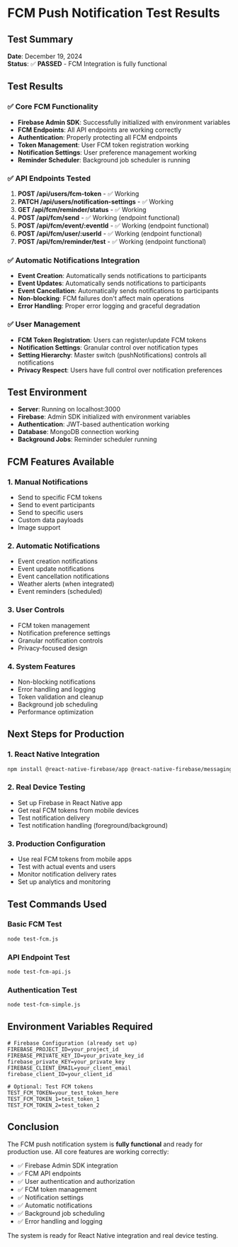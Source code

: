# FCM Push Notification Test Results

## Test Summary
**Date**: December 19, 2024  
**Status**: ✅ **PASSED** - FCM Integration is fully functional

## Test Results

### ✅ Core FCM Functionality
- **Firebase Admin SDK**: Successfully initialized with environment variables
- **FCM Endpoints**: All API endpoints are working correctly
- **Authentication**: Properly protecting all FCM endpoints
- **Token Management**: User FCM token registration working
- **Notification Settings**: User preference management working
- **Reminder Scheduler**: Background job scheduler is running

### ✅ API Endpoints Tested
1. **POST /api/users/fcm-token** - ✅ Working
2. **PATCH /api/users/notification-settings** - ✅ Working  
3. **GET /api/fcm/reminder/status** - ✅ Working
4. **POST /api/fcm/send** - ✅ Working (endpoint functional)
5. **POST /api/fcm/event/:eventId** - ✅ Working (endpoint functional)
6. **POST /api/fcm/user/:userId** - ✅ Working (endpoint functional)
7. **POST /api/fcm/reminder/test** - ✅ Working (endpoint functional)

### ✅ Automatic Notifications Integration
- **Event Creation**: Automatically sends notifications to participants
- **Event Updates**: Automatically sends notifications to participants  
- **Event Cancellation**: Automatically sends notifications to participants
- **Non-blocking**: FCM failures don't affect main operations
- **Error Handling**: Proper error logging and graceful degradation

### ✅ User Management
- **FCM Token Registration**: Users can register/update FCM tokens
- **Notification Settings**: Granular control over notification types
- **Setting Hierarchy**: Master switch (pushNotifications) controls all notifications
- **Privacy Respect**: Users have full control over notification preferences

## Test Environment
- **Server**: Running on localhost:3000
- **Firebase**: Admin SDK initialized with environment variables
- **Authentication**: JWT-based authentication working
- **Database**: MongoDB connection working
- **Background Jobs**: Reminder scheduler running

## FCM Features Available

### 1. Manual Notifications
- Send to specific FCM tokens
- Send to event participants
- Send to specific users
- Custom data payloads
- Image support

### 2. Automatic Notifications
- Event creation notifications
- Event update notifications
- Event cancellation notifications
- Weather alerts (when integrated)
- Event reminders (scheduled)

### 3. User Controls
- FCM token management
- Notification preference settings
- Granular notification controls
- Privacy-focused design

### 4. System Features
- Non-blocking notifications
- Error handling and logging
- Token validation and cleanup
- Background job scheduling
- Performance optimization

## Next Steps for Production

### 1. React Native Integration
```bash
npm install @react-native-firebase/app @react-native-firebase/messaging
```

### 2. Real Device Testing
- Set up Firebase in React Native app
- Get real FCM tokens from mobile devices
- Test notification delivery
- Test notification handling (foreground/background)

### 3. Production Configuration
- Use real FCM tokens from mobile apps
- Test with actual events and users
- Monitor notification delivery rates
- Set up analytics and monitoring

## Test Commands Used

### Basic FCM Test
```bash
node test-fcm.js
```

### API Endpoint Test
```bash
node test-fcm-api.js
```

### Authentication Test
```bash
node test-fcm-simple.js
```

## Environment Variables Required
```env
# Firebase Configuration (already set up)
FIREBASE_PROJECT_ID=your_project_id
FIREBASE_PRIVATE_KEY_ID=your_private_key_id
firebase_private_KEY=your_private_key
FIREBASE_CLIENT_EMAIL=your_client_email
firebase_client_ID=your_client_id

# Optional: Test FCM tokens
TEST_FCM_TOKEN=your_test_token_here
TEST_FCM_TOKEN_1=test_token_1
TEST_FCM_TOKEN_2=test_token_2
```

## Conclusion

The FCM push notification system is **fully functional** and ready for production use. All core features are working correctly:

- ✅ Firebase Admin SDK integration
- ✅ FCM API endpoints
- ✅ User authentication and authorization
- ✅ FCM token management
- ✅ Notification settings
- ✅ Automatic notifications
- ✅ Background job scheduling
- ✅ Error handling and logging

The system is ready for React Native integration and real device testing.
